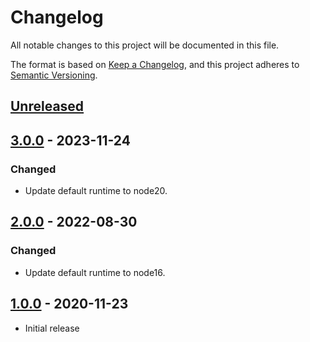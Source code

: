 # Changelog

All notable changes to this project will be documented in this file.

The format is based on [Keep a Changelog](https://keepachangelog.com/en/1.0.0/),
and this project adheres to
[Semantic Versioning](https://semver.org/spec/v2.0.0.html).

## [Unreleased]

## [3.0.0] - 2023-11-24

### Changed

- Update default runtime to node20.

## [2.0.0] - 2022-08-30

### Changed

- Update default runtime to node16.

## [1.0.0] - 2020-11-23

- Initial release

[unreleased]:
  https://github.com/hashicorp-contrib/setup-packer/compare/v3.0.0...HEAD
[3.0.0]:
  https://github.com/hashicorp-contrib/setup-packer/compare/v2.0.0...v3.0.0
[2.0.0]:
  https://github.com/hashicorp-contrib/setup-packer/compare/v1.0.0...v2.0.0
[1.0.0]: https://github.com/hashicorp-contrib/setup-packer/releases/tag/v1.0.0
